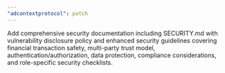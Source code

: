 ```yaml
---
"adcontextprotocol": patch
---
```


Add comprehensive security documentation including SECURITY.md with vulnerability disclosure policy and enhanced security guidelines covering financial transaction safety, multi-party trust model, authentication/authorization, data protection, compliance considerations, and role-specific security checklists.
